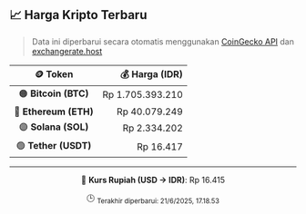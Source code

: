 

<!-- HARGA_KRIPTO -->
## 📈 Harga Kripto Terbaru

> Data ini diperbarui secara otomatis menggunakan [CoinGecko API](https://www.coingecko.com/) dan [exchangerate.host](https://exchangerate.host/)

<div align="center">

| 🪙 Token | 💰 Harga (IDR) |
|:------:|---------------:|
| 🟠 **Bitcoin (BTC)**   | Rp 1.705.393.210 |
| 🔵 **Ethereum (ETH)**  | Rp 40.079.249 |
| 🟣 **Solana (SOL)**    | Rp 2.334.202 |
| 🟢 **Tether (USDT)**   | Rp 16.417 |

---

💱 **Kurs Rupiah (USD → IDR)**: Rp 16.415

🕒 <sub>Terakhir diperbarui: 21/6/2025, 17.18.53</sub>

</div>
<!-- /HARGA_KRIPTO -->